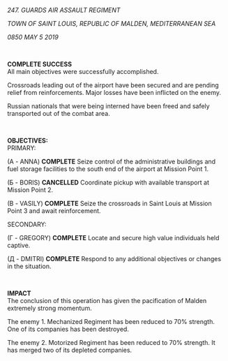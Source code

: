 *247. GUARDS AIR ASSAULT REGIMENT*

*TOWN OF SAINT LOUIS, REPUBLIC OF MALDEN, MEDITERRANEAN SEA*

*0850 MAY 5 2019*

<br />

**COMPLETE SUCCESS**
<br />
All main objectives were successfully accomplished.<br>

Crossroads leading out of the airport have been secured and are pending relief from reinforcements. Major losses have been inflicted on the enemy.

Russian nationals that were being interned have been freed and safely transported out of the combat area.

<br />

**OBJECTIVES:**
<br />
PRIMARY: <br>

(А - ANNA) **COMPLETE** Seize control of the administrative buildings and fuel storage facilities to the south end of the airport at Mission Point 1.

(Б - BORIS) **CANCELLED** Coordinate pickup with available transport at Mission Point 2.

(В - VASILY) **COMPLETE** Seize the crossroads in Saint Louis at Mission Point 3 and await reinforcement.

SECONDARY: <br>

(Г - GREGORY) **COMPLETE** Locate and secure high value individuals held captive.

(Д - DMITRI) **COMPLETE** Respond to any additional objectives or changes in the situation.

<br />

**IMPACT**<br />
The conclusion of this operation has given the pacification of Malden extremely strong momentum.

The enemy 1. Mechanized Regiment has been reduced to 70% strength. One of its companies has been destroyed.

The enemy 2. Motorized Regiment has been reduced to 70% strength. It has merged two of its depleted companies.
